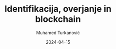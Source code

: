 ---
date: "2024-04-15" 
version: "0.1.0"
lastUpdate: "2024-04-15 10:05:00"
layout: "course"
id: "IOB"
permalink: "IOB"
author:
- "Muhamed Turkanović"
contact: "muhamed.turkanovic@um.si"
title: "Identifikacija, overjanje in blockchain"
image: "https://unsplash.com/photos/black-flat-screen-computer-monitor-bMvuh0YQQ68"
type: "Potrjeno krajše izobraževanje za podelitev mikrodokazila UM"
field:
- "KLASIUS-P-16 (0610)"
keywords:
- "identiteta"
- "overjanje"
- "avtentikacija"
- "blockchain"
- "tehnologije veriženja blokov"
intended:
- "zaposleni"
- "študenti"
difficulty: "Začetni nivo"
requisite: ""
description: |
    Cilj izobraževanja je predstaviti koncepte digitalne identitete ter procese identifikacije in overjanja. Osnovni koncepti so nadgrajeni s tehnologijami in pristopi uporabe le teh. Prav tako je cilj poglobiti razumevanje, kje vse in na kakšen način se v IKT uporablja digitalna identiteta. Specifično bo naslovljena tehnologija veriženja blokov in možnosti njene uporabe za zagotavljanje digitalne identitete z ohranjanjem lastništva oz. nadzora nad podatki - tj. samostojna suverena identiteta (ang. Self-sovereign identity). 
state: "1. pilotna izvedba"
execution: "Mešana"
ects: "2"
implementation: |
    Predavanja: 16 ur
    Vaje: 4 ur
    Samostojno delo: 40 ur
---